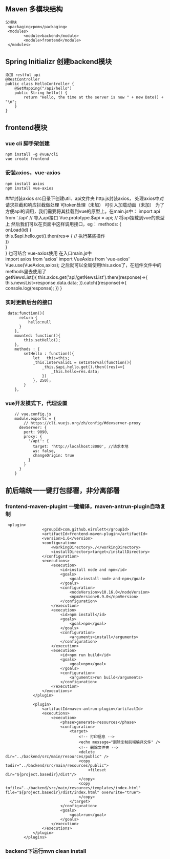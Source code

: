 Maven 多模块结构
--------------------------
    父模块
     <packaging>pom</packaging>
     <modules>
            <module>backend</module>
            <module>frontend</module>
     </modules>
Spring Initializr 创建backend模块
--------------------------
    添加 restful api
    @RestController
    public class HelloController {
        @GetMapping("/api/hello")
        public String hello() {
            return "Hello, the time at the server is now " + new Date() + "\n";
        }
    }

 frontend模块
 --------------------------
### vue cli 脚手架创建
    npm install -g @vue/cli
    vue create frontend
    
###  安装axios，vue-axios
    npm install axios
    npm install vue-axios
###封装axios
    src目录下创建util、api文件夹
    http.js封装axios，
        处理axios中对请求拦截和响应拦截做处理
        可token处理（未加）
        可引入加载动画（未加）
    为了方便api的调用，我们需要将其挂载到vue的原型上。在main.js中：
        import api from './api' // 导入api接口
        Vue.prototype.$api = api; // 将api挂载到vue的原型上
        然后我们可以在页面中这样调用接口，eg：
        methods: {    
            onLoad(id) {      
                this.$api.hello.get().then(res=> {
                    // 执行某些操作      
                })    
            }  
        }
    也可结合 vue-axios使用
        在入口main.js中        
        import axios from 'axios'
        import VueAxios from 'vue-axios'
        Vue.use(VueAxios,axios);
        之后就可以全局使用this.axios了，在组件文件中的methods里去使用了        
        getNewsList(){
              this.axios.get('api/getNewsList').then((response)=>{
                this.newsList=response.data.data;
              }).catch((response)=>{
                console.log(response);
              })
            }

### 实时更新后台的接口
     data:function(){
          return {
              hello:null
          }
        },
        mounted: function(){
            this.setHello();
        },
        methods : {
            setHello : function(){
                let  _this=this;
                _this.intervalid1 = setInterval(function(){
                    _this.$api.hello.get().then((res)=>{
                        _this.hello=res.data;
                    })
                }, 250);
            }
        },
### vue开发模式下，代理设置
        // vue.config.js
        module.exports = {
            // https://cli.vuejs.org/zh/config/#devserver-proxy
          devServer: {
            port: 9090,
            proxy: {
              '/api': {
                target: 'http://localhost:8080', //请求本地
                ws: false,
                changeOrigin: true
              }
            }
          }
        }
         
前后端统一一键打包部署，非分离部署
-------------------------------------------
### frontend-maven-plugint 一键编译，maven-antrun-plugin自动复制

     <plugin>
                    <groupId>com.github.eirslett</groupId>
                    <artifactId>frontend-maven-plugin</artifactId>
                    <version>1.6</version>
                    <configuration>
                        <workingDirectory>./</workingDirectory>
                        <installDirectory>target</installDirectory>
                    </configuration>
                    <executions>
                        <execution>
                            <id>install node and npm</id>
                            <goals>
                                <goal>install-node-and-npm</goal>
                            </goals>
                            <configuration>
                                <nodeVersion>v10.16.0</nodeVersion>
                                <npmVersion>6.9.0</npmVersion>
                            </configuration>
                        </execution>
                        <execution>
                            <id>npm install</id>
                            <goals>
                                <goal>npm</goal>
                            </goals>
                            <configuration>
                                <arguments>install</arguments>
                            </configuration>
                        </execution>
                        <execution>
                            <id>npm run build</id>
                            <goals>
                                <goal>npm</goal>
                            </goals>
                            <configuration>
                                <arguments>run build</arguments>
                            </configuration>
                        </execution>
                    </executions>
                </plugin>
    
                <plugin>
                    <artifactId>maven-antrun-plugin</artifactId>
                    <executions>
                        <execution>
                            <phase>generate-resources</phase>
                            <configuration>
                                <target>
                                    <!-- 打印信息 -->
                                    <echo message="删除复制前端编译文件" />
                                    <!-- 删除文件夹 -->
                                    <delete dir="../backend/src/main/resources/public" />
                                    <copy todir="../backend/src/main/resources/public">
                                        <fileset dir="${project.basedir}/dist"/>
                                    </copy>
                                    <copy tofile="../backend/src/main/resources/templates/index.html" file="${project.basedir}/dist/index.html" overwrite="true">
                                    </copy>
                                </target>
                            </configuration>
                            <goals>
                                <goal>run</goal>
                            </goals>
                        </execution>
                    </executions>
                </plugin>
            </plugins>
### backend下运行mvn clean install
    